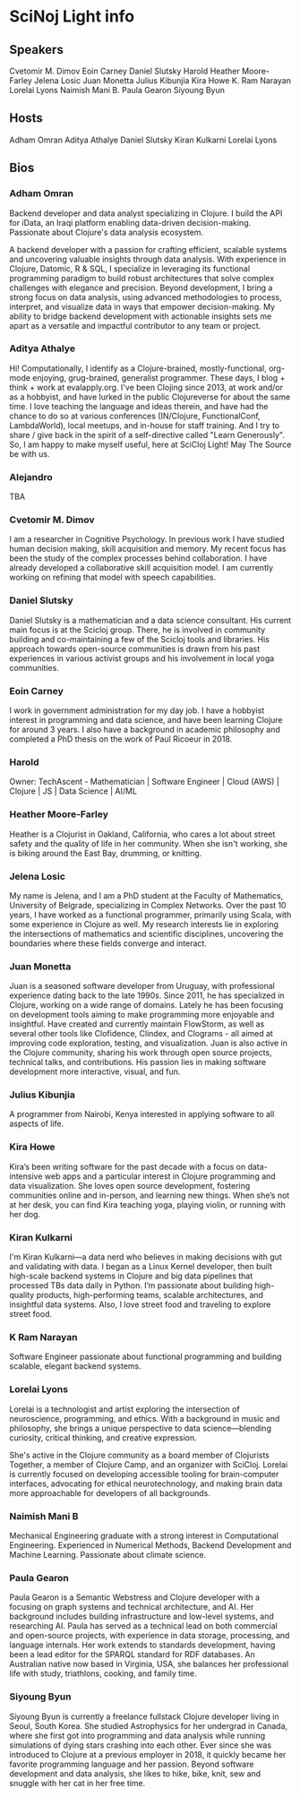 # SciNoj Light info

## Speakers
Cvetomir M. Dimov
Eoin Carney
Daniel Slutsky
Harold
Heather Moore-Farley
Jelena Losic
Juan Monetta
Julius Kibunjia
Kira Howe
K. Ram Narayan
Lorelai Lyons
Naimish Mani B.
Paula Gearon
Siyoung Byun

## Hosts
Adham Omran
Aditya Athalye
Daniel Slutsky
Kiran Kulkarni
Lorelai Lyons

## Bios

### Adham Omran
Backend developer and data analyst specializing in Clojure. I build the API for iData, an Iraqi platform enabling data-driven decision-making. Passionate about Clojure's data analysis ecosystem.

A backend developer with a passion for crafting efficient, scalable systems and uncovering valuable insights through data analysis. With experience in Clojure, Datomic, R & SQL, I specialize in leveraging its functional programming paradigm to build robust architectures that solve complex challenges with elegance and precision. Beyond development, I bring a strong focus on data analysis, using advanced methodologies to process, interpret, and visualize data in ways that empower decision-making. My ability to bridge backend development with actionable insights sets me apart as a versatile and impactful contributor to any team or project.

### Aditya Athalye
Hi! Computationally, I identify as a Clojure-brained, mostly-functional, org-mode enjoying, grug-brained, generalist programmer. These days, I blog + think + work at evalapply.org. I've been Clojing since 2013, at work and/or as a hobbyist, and have lurked in the public Clojureverse for about the same time. I love teaching the language and ideas therein, and have had the chance to do so at various conferences (IN/Clojure, FunctionalConf, LambdaWorld), local meetups, and in-house for staff training. And I try to share / give back in the spirit of a self-directive called "Learn Generously". So, I am happy to make myself useful, here at SciCloj Light! May The Source be with us.

### Alejandro
TBA

### Cvetomir M. Dimov
I am a researcher in Cognitive Psychology. In previous work I have studied human decision making, skill acquisition and memory. My recent focus has been the study of the complex processes behind collaboration. I have already developed a collaborative skill acquisition model. I am currently working on refining that model with speech capabilities.

### Daniel Slutsky
Daniel Slutsky is a mathematician and a data science consultant. His current main focus is at the Scicloj group. There, he is involved in community building and co-maintaining a few of the Scicloj tools and libraries.
His approach towards open-source communities is drawn from his past experiences in various activist groups and his involvement in local yoga communities.

### Eoin Carney
I work in government administration for my day job. I have a hobbyist interest in programming and data science, and have been learning Clojure for around 3 years. I also have a background in academic philosophy and completed a PhD thesis on the work of Paul Ricoeur in 2018.

### Harold
Owner: TechAscent - Mathematician | Software Engineer | Cloud (AWS) | Clojure | JS | Data Science | AI/ML

### Heather Moore-Farley
Heather is a Clojurist in Oakland, California, who cares a lot about street safety and the quality of life in her community. When she isn't working, she is biking around the East Bay, drumming, or knitting.

### Jelena Losic
My name is Jelena, and I am a PhD student at the Faculty of Mathematics, University of Belgrade, specializing in Complex Networks. Over the past 10 years, I have worked as a functional programmer, primarily using Scala, with some experience in Clojure as well. My research interests lie in exploring the intersections of mathematics and scientific disciplines, uncovering the boundaries where these fields converge and interact.

### Juan Monetta
Juan is a seasoned software developer from Uruguay, with professional experience dating back to the late 1990s.
Since 2011, he has specialized in Clojure, working on a wide range of domains.
Lately he has been focusing on development tools aiming to make programming more enjoyable and insightful.
Have created and currently maintain FlowStorm, as well as several other tools like Clofidence, Clindex, and Clograms - all aimed at improving code exploration, testing, and visualization.
Juan is also active in the Clojure community, sharing his work through open source projects, technical talks, and contributions.
His passion lies in making software development more interactive, visual, and fun.

### Julius Kibunjia
A programmer from Nairobi, Kenya interested in applying software to all aspects of life.

### Kira Howe
Kira’s been writing software for the past decade with a focus on data-intensive web apps and a particular interest in Clojure programming and data visualization. She loves open source development, fostering communities online and in-person, and learning new things. When she’s not at her desk, you can find Kira teaching yoga, playing violin, or running with her dog.
  
### Kiran Kulkarni
I'm Kiran Kulkarni—a data nerd who believes in making decisions with gut and validating with data. I began as a Linux Kernel developer, then built high-scale backend systems in Clojure and big data pipelines that processed TBs data daily in Python. I’m passionate about building high-quality products, high-performing teams, scalable architectures, and insightful data systems. Also, I love street food and traveling to explore street food.

### K Ram Narayan
Software Engineer passionate about functional programming and building scalable, elegant backend systems.

### Lorelai Lyons
Lorelai is a technologist and artist exploring the intersection of neuroscience, programming, and ethics. With a background in music and philosophy, she brings a unique perspective to data science—blending curiosity, critical thinking, and creative expression.

She's active in the Clojure community as a board member of Clojurists Together, a member of Clojure Camp, and an organizer with SciCloj. Lorelai is currently focused on developing accessible tooling for brain-computer interfaces, advocating for ethical neurotechnology, and making brain data more approachable for developers of all backgrounds.

### Naimish Mani B
Mechanical Engineering graduate with a strong interest in Computational Engineering. Experienced in Numerical Methods, Backend Development and Machine Learning. Passionate about climate science.

### Paula Gearon
Paula Gearon is a Semantic Webstress and Clojure developer with a focusing on graph systems and technical architecture, and AI. Her background includes building infrastructure and low-level systems, and researching AI. Paula has served as a technical lead on both commercial and open-source projects, with experience in data storage, processing, and language internals. Her work extends to standards development, having been a lead editor for the SPARQL standard for RDF databases. An Australian native now based in Virginia, USA, she balances her professional life with study, triathlons, cooking, and family time.

### Siyoung Byun
Siyoung Byun is currently a freelance fullstack Clojure developer living in Seoul, South Korea. She studied Astrophysics for her undergrad in Canada,  where she first got into programming and data analysis while running simulations of dying stars crashing into each other. Ever since she was introduced to Clojure at a previous employer in 2018, it quickly became her favorite programming language and her passion. 
Beyond software development and data analysis, she likes to hike, bike, knit, sew and snuggle with her cat in her free time.

